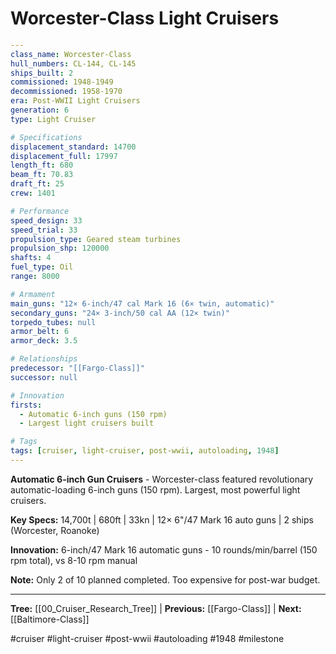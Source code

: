 # Worcester-Class Light Cruisers

```yaml
---
class_name: Worcester-Class
hull_numbers: CL-144, CL-145
ships_built: 2
commissioned: 1948-1949
decommissioned: 1958-1970
era: Post-WWII Light Cruisers
generation: 6
type: Light Cruiser

# Specifications
displacement_standard: 14700
displacement_full: 17997
length_ft: 680
beam_ft: 70.83
draft_ft: 25
crew: 1401

# Performance
speed_design: 33
speed_trial: 33
propulsion_type: Geared steam turbines
propulsion_shp: 120000
shafts: 4
fuel_type: Oil
range: 8000

# Armament
main_guns: "12× 6-inch/47 cal Mark 16 (6× twin, automatic)"
secondary_guns: "24× 3-inch/50 cal AA (12× twin)"
torpedo_tubes: null
armor_belt: 6
armor_deck: 3.5

# Relationships
predecessor: "[[Fargo-Class]]"
successor: null

# Innovation
firsts:
  - Automatic 6-inch guns (150 rpm)
  - Largest light cruisers built

# Tags
tags: [cruiser, light-cruiser, post-wwii, autoloading, 1948]
---
```

**Automatic 6-inch Gun Cruisers** - Worcester-class featured revolutionary automatic-loading 6-inch guns (150 rpm). Largest, most powerful light cruisers.

**Key Specs:** 14,700t | 680ft | 33kn | 12× 6"/47 Mark 16 auto guns | 2 ships (Worcester, Roanoke)

**Innovation:** 6-inch/47 Mark 16 automatic guns - 10 rounds/min/barrel (150 rpm total), vs 8-10 rpm manual

**Note:** Only 2 of 10 planned completed. Too expensive for post-war budget.

---
**Tree:** [[00_Cruiser_Research_Tree]] | **Previous:** [[Fargo-Class]] | **Next:** [[Baltimore-Class]]

#cruiser #light-cruiser #post-wwii #autoloading #1948 #milestone
